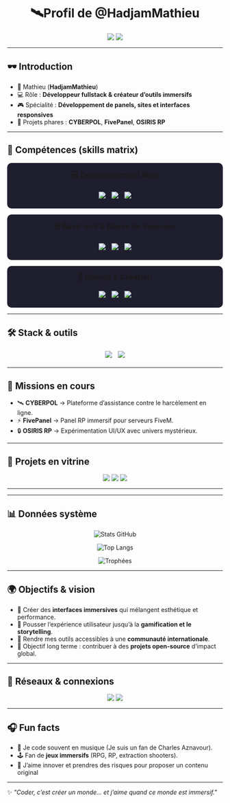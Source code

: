
<h1 align="center">🛰️Profil de @HadjamMathieu</h1>
<p align="center">
  <img src="https://img.shields.io/badge/STATUS-ONLINE-green?style=for-the-badge&logo=linux&logoColor=white">
  <img src="https://img.shields.io/badge/ROLE-Developer-blue?style=for-the-badge&logo=react&logoColor=white">
</p>

---

## 🕶️ Introduction

- 👤 Mathieu (**HadjamMathieu**)  
- 💻 Rôle : **Développeur fullstack & créateur d’outils immersifs**  
- 🎮 Spécialité : **Développement de panels, sites et interfaces responsives**  
- 🔐 Projets phares : **CYBERPOL**, **FivePanel**, **OSIRIS RP**  

---

## 🧩 Compétences (skills matrix)

<p align="center" style="background-color:#1E1E2F; padding:15px; border-radius:10px;">
  <strong style="font-size:18px;">💻 Développement Web</strong><br><br>
  <img src="https://img.shields.io/badge/JavaScript-F7DF1E?style=for-the-badge&logo=javascript&logoColor=black" style="margin:5px;">
  <img src="https://img.shields.io/badge/React-20232A?style=for-the-badge&logo=react&logoColor=61DAFB" style="margin:5px;">
  <img src="https://img.shields.io/badge/TailwindCSS-38B2AC?style=for-the-badge&logo=tailwindcss&logoColor=white" style="margin:5px;">
</p>

<p align="center" style="background-color:#1E1E2F; padding:15px; border-radius:10px; margin-top:10px;">
  <strong style="font-size:18px;">🗄️ Back-end & Bases de données</strong><br><br>
  <img src="https://img.shields.io/badge/PHP-777BB4?style=for-the-badge&logo=php&logoColor=white" style="margin:5px;">
  <img src="https://img.shields.io/badge/SQL-336791?style=for-the-badge&logo=postgresql&logoColor=white" style="margin:5px;">
  <img src="https://img.shields.io/badge/Lua-2C2D72?style=for-the-badge&logo=lua&logoColor=white" style="margin:5px;">
</p>

<p align="center" style="background-color:#1E1E2F; padding:15px; border-radius:10px; margin-top:10px;">
  <strong style="font-size:18px;">🎨 Design & Création</strong><br><br>
  <img src="https://img.shields.io/badge/Adobe%20Photoshop-31A8FF?style=for-the-badge&logo=adobephotoshop&logoColor=white" style="margin:5px;">
  <img src="https://img.shields.io/badge/Adobe%20Premiere%20Pro-9999FF?style=for-the-badge&logo=adobepremierepro&logoColor=white" style="margin:5px;">
  <img src="https://img.shields.io/badge/Adobe%20After%20Effects-9999FF?style=for-the-badge&logo=adobeaftereffects&logoColor=white" style="margin:5px;">
</p>

---

## 🛠️ Stack & outils
<p align="center">
  <img src="https://img.shields.io/badge/Code-VSCode-007ACC?style=for-the-badge&logo=visualstudiocode&logoColor=white" style="margin:5px;">
  <img src="https://img.shields.io/badge/Versioning-GitHub-black?style=for-the-badge&logo=github&logoColor=white" style="margin:5px;">
</p>

---

## 🚨 Missions en cours
- 🛰️ **CYBERPOL** → Plateforme d’assistance contre le harcèlement en ligne.  
- ⚡ **FivePanel** → Panel RP immersif pour serveurs FiveM.  
- 🔒 **OSIRIS RP** → Expérimentation UI/UX avec univers mystérieux.  

---

## 📂 Projets en vitrine
<p align="center">
  <a href="#"><img src="https://img.shields.io/badge/CYBERPOL-Sécurité-orange?style=for-the-badge&logo=shield&logoColor=white"></a>
  <a href="#"><img src="https://img.shields.io/badge/FivePanel-RP%20Panel-blueviolet?style=for-the-badge&logo=server&logoColor=white"></a>
  <a href="#"><img src="https://img.shields.io/badge/OSIRIS%20RP-Immersion-ff0055?style=for-the-badge&logo=eye&logoColor=white"></a>
</p>

---

---

## 📊 Données système
<div align="center">
  
![Stats GitHub](https://github-readme-stats.vercel.app/api?username=HadjamMathieu&show_icons=true&theme=tokyonight&hide_border=true)

![Top Langs](https://github-readme-stats.vercel.app/api/top-langs/?username=HadjamMathieu&layout=compact&theme=tokyonight&hide_border=true)

![Trophées](https://github-profile-trophy.vercel.app/?username=HadjamMathieu&theme=matrix&margin-w=5&no-bg=true&no-frame=true)

</div>


---

## 🌍 Objectifs & vision
- 🚀 Créer des **interfaces immersives** qui mélangent esthétique et performance.  
- 🧠 Pousser l’expérience utilisateur jusqu’à la **gamification et le storytelling**.  
- 📡 Rendre mes outils accessibles à une **communauté internationale**.  
- 🎯 Objectif long terme : contribuer à des **projets open-source** d’impact global.  

---

## 🔗 Réseaux & connexions
<p align="center">
  <a href="https://www.linkedin.com/in/mathieu-hadjam-02209b360"><img src="https://img.shields.io/badge/LinkedIn-Hadjam%20Mathieu-0A66C2?style=for-the-badge&logo=linkedin&logoColor=white"></a>
  <a href="mailto:mathieuhadjam@gmail.com"><img src="https://img.shields.io/badge/Email-Contact-red?style=for-the-badge&logo=gmail&logoColor=white"></a>
</p>

---

## 🎧 Fun facts
- 🎵 Je code souvent en musique (Je suis un fan de Charles Aznavour).  
- 🕹️ Fan de **jeux immersifs** (RPG, RP, extraction shooters).  
- 📖 J’aime innover et prendres des risques pour proposer un contenu original  

---

✨ _"Coder, c’est créer un monde… et j’aime quand ce monde est immersif."_
